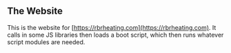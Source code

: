 ## The Website

This is the website for [https://rbrheating.com](https://rbrheating.com). It calls in some JS libraries then loads a boot script, which then runs whatever script modules are needed.
